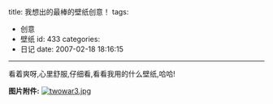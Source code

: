 title: 我想出的最棒的壁纸创意！
tags:
  - 创意
  - 壁纸
id: 433
categories:
  - 日记
date: 2007-02-18 18:16:15
---

看着爽呀,心里舒服,仔细看,看看我用的什么壁纸,哈哈!

**图片附件:**
[![twowar3.jpg](//blog.foolbird.net/wp-content/uploads/2007/02/228_twowar3.jpg)](http://www.foolbird.net/433.html/twowar3.jpg "twowar3.jpg")